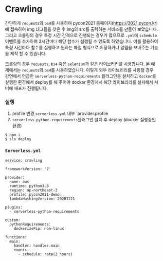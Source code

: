 # Crawling

간단하게 `requests`와 `bs4`를 사용하여 pycon2021 홈페이지(https://2021.pycon.kr)에 접속하여 img 태그들을 찾은 후 img의 src를 출력하는 서비스를 만들어 보았습니다. 그리고 크롤링의 경우 특정 시간 간격으로 진행되는 경우가 많으므로 `.yml`에 `schedule` 이벤트를 추가하여 2시간마다 해당 함수가 실행될 수 있도록 하였습니다. 이를 활용하여 특정 시간마다 함수를 실행하고 원하는 파일 형식으로 저장하거나 알림을 보내주는 기능을 제작 할 수 있습니다.

크롤링의 경우 `requests`, `bs4` 혹은 `selenium`과 같은 라이브러리를 사용합니다. 본 예제에서는 `requests`와 `bs4`를 사용하였습니다. 이렇게 외부 라이브러리를 사용할 경우 강연에서 언급한 `serverless-python-requirements` 플러그인을 설치하고 `docker`를 실행한 환경에서 deploy를 해 주어야 docker 환경에서 해당 라이브러리를 설치해서 서버에 배포가 진행됩니다.

### 실행
1. profile 변경
  `serverless.yml` 내부 `provider.profile
2. `serverless-python-requirements`플러그인 설치 후 deploy (docker 실행중인 환경)
```
$ npm i
$ sls deploy
```

### `Serverless.yml`

```
service: crawling

frameworkVersion: '2'

provider:
  name: aws
  runtime: python3.8
  region: ap-northeast-2
  profile: pycon2021-demo
  lambdaHashingVersion: 20201221

plugins:
  - serverless-python-requirements

custom:
  pythonRequirements:
    dockerizePip: non-linux

functions:
  main:
    handler: handler.main
    events:
      - schedule: rate(2 hours)
```
